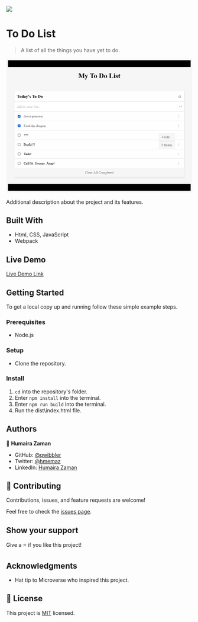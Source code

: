 ![](https://img.shields.io/badge/Microverse-blueviolet)

# To Do List

> A list of all the things you have yet to do.

![screenshot](./Screenshot.png)

Additional description about the project and its features.

## Built With

- Html, CSS, JavaScript
- Webpack

## Live Demo

[Live Demo Link](https://qwibbler.github.io/todo-list/)


## Getting Started

<!-- **This is an example of how you may give instructions on setting up your project locally.**
**Modify this file to match your project, remove sections that don't apply. For example: delete the testing section if the currect project doesn't require testing.** -->


To get a local copy up and running follow these simple example steps.

### Prerequisites
- Node.js

### Setup
- Clone the repository.

### Install
1. `cd` into the repository's folder.
2. Enter `npm install` into the terminal.
3. Enter `npm run build` into the terminal.
3. Run the dist\index.html file.

## Authors

👤 **Humaira Zaman**

- GitHub: [@qwibbler](https://github.com/qwibbler)
- Twitter: [@hmemaz](https://twitter.com/hmemaz)
- LinkedIn: [Humaira Zaman](https://www.linkedin.com/in/hmemaz1994/)

## 🤝 Contributing

Contributions, issues, and feature requests are welcome!

Feel free to check the [issues page](../../issues/).

## Show your support

Give a ⭐️ if you like this project!

## Acknowledgments

- Hat tip to Microverse who inspired this project.

## 📝 License

This project is [MIT](./LICENSE) licensed.
